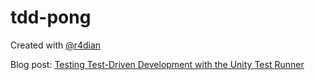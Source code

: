 # tdd-pong

Created with [@r4dian](https://github.com/r4dian)

Blog post: [Testing Test-Driven Development with the Unity Test Runner](https://blogs.unity3d.com/2018/11/02/testing-test-driven-development-with-the-unity-test-runner/)
